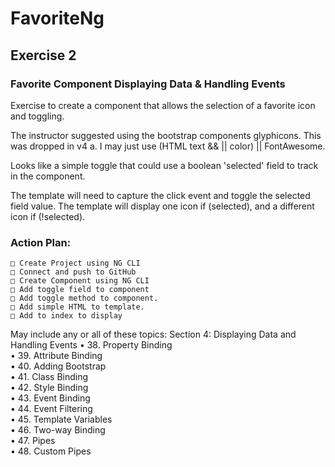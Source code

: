 # FavoriteNg

## Exercise 2

### Favorite Component Displaying Data & Handling Events

<p>Exercise to create a component that allows the selection of a favorite icon and toggling.

The instructor suggested using the bootstrap components glyphicons. This was dropped in v4
a. I may just use (HTML text && || color) || FontAwesome.

Looks like a simple toggle that could use a boolean 'selected' field to track in the component.

The template will need to capture the click event and toggle the selected field value.
The template will display one icon if (selected), and a different icon if (!selected).

</P>

### Action Plan:

    □ Create Project using NG CLI
    □ Connect and push to GitHub
    □ Create Component using NG CLI
    □ Add toggle field to component
    □ Add toggle method to component.
    □ Add simple HTML to template.
    □ Add to index to display

May include any or all of these topics:
Section 4: Displaying Data and
Handling Events
• 38. Property Binding<br>
• 39. Attribute Binding<br>
• 40. Adding Bootstrap<br>
• 41. Class Binding<br>
• 42. Style Binding<br>
• 43. Event Binding<br>
• 44. Event Filtering<br>
• 45. Template Variables<br>
• 46. Two-way Binding<br>
• 47. Pipes<br>
• 48. Custom Pipes<br>
